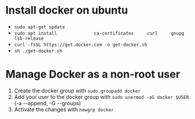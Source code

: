 # Install docker on ubuntu
- `sudo apt-get update`
- `sudo apt install             
 ca-certificates    
 curl    
 gnupg    
 lsb-release`
- `curl -fsSL https://get.docker.com -o get-docker.sh`
- `sh ./get-docker.sh`

# Manage Docker as a non-root user

1. Create the docker group with `sudo groupadd docker`
2. Add your user to the docker group with `sudo usermod -aG docker $USER` (-a --append, -G --groups)
3. Activate the changes with `newgrp docker`
